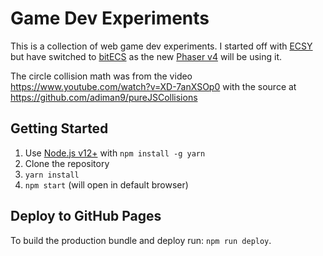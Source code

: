 # Game Dev Experiments

This is a collection of web game dev experiments. I started off with [ECSY](https://ecsy.io) but have switched to [bitECS](https://github.com/NateTheGreatt/bitECS) as the new [Phaser v4](https://github.com/phaserjs/phaser) will be using it.

The circle collision math was from the video https://www.youtube.com/watch?v=XD-7anXSOp0 with the source at https://github.com/adiman9/pureJSCollisions

## Getting Started

1. Use [Node.js v12+](https://nodejs.org/) with `npm install -g yarn`
2. Clone the repository
3. `yarn install`
4. `npm start` (will open in default browser)

## Deploy to GitHub Pages

To build the production bundle and deploy run: `npm run deploy`.

